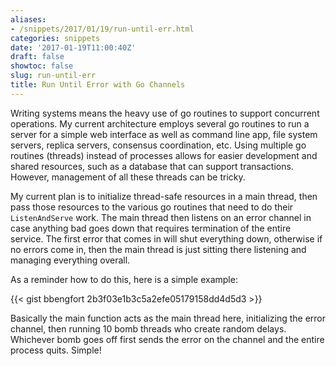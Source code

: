 ```yaml
---
aliases:
- /snippets/2017/01/19/run-until-err.html
categories: snippets
date: '2017-01-19T11:00:40Z'
draft: false
showtoc: false
slug: run-until-err
title: Run Until Error with Go Channels
---
```


Writing systems means the heavy use of go routines to support concurrent operations. My current architecture employs several go routines to run a server for a simple web interface as well as command line app, file system servers, replica servers, consensus coordination, etc. Using multiple go routines (threads) instead of processes allows for easier development and shared resources, such as a database that can support transactions. However, management of all these threads can be tricky.

My current plan is to initialize thread-safe resources in a main thread, then pass those resources to the various go routines that need to do their `ListenAndServe` work. The main thread then listens on an error channel in case anything bad goes down that requires termination of the entire service. The first error that comes in will shut everything down, otherwise if no errors come in, then the main thread is just sitting there listening and managing everything overall.

As a reminder how to do this, here is a simple example:

{{< gist bbengfort 2b3f03e1b3c5a2efe05179158dd4d5d3 >}}

Basically the main function acts as the main thread here, initializing the error channel, then running 10 bomb threads who create random delays. Whichever bomb goes off first sends the error on the channel and the entire process quits. Simple!
